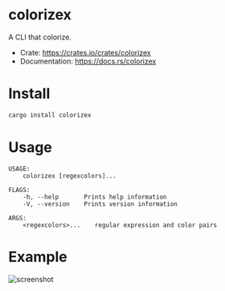 # colorizex

A CLI that colorize.

- Crate: <https://crates.io/crates/colorizex>
- Documentation: <https://docs.rs/colorizex>

# Install
```sh
cargo install colorizex
```

# Usage
```
USAGE:
    colorizex [regexcolors]...

FLAGS:
    -h, --help       Prints help information
    -V, --version    Prints version information

ARGS:
    <regexcolors>...    regular expression and color pairs
```

# Example

![screenshot](https://user-images.githubusercontent.com/1453551/30725032-a2ab4e80-9ef6-11e7-9b86-0a795dc0cd38.png)
